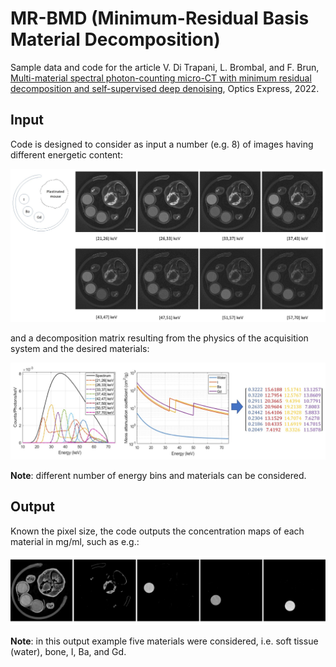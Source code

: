 # MR-BMD (Minimum-Residual Basis Material Decomposition)
Sample data and code for the article V. Di Trapani, L. Brombal, and F. Brun, [Multi-material spectral photon-counting micro-CT with minimum residual decomposition and self-supervised deep denoising](https://doi.org/10.1364/OE.471439), Optics Express, 2022.

## Input

Code is designed to consider as input a number (e.g. 8) of images having different energetic content:

![](/doc/Figure1.jpg)

and a decomposition matrix resulting from the physics of the acquisition system and the desired materials:

![](/doc/Figure2.jpg)

**Note**: different number of energy bins and materials can be considered.

## Output

Known the pixel size, the code outputs the concentration maps of each material in mg/ml, such as e.g.:

![](/doc/Figure3.jpg)

**Note**: in this output example five materials were considered, i.e. soft tissue (water), bone, I, Ba, and Gd. 
